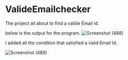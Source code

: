# ValideEmailchecker
The project all about to find a valide Email id.

below is the output for the program.
![Screenshot (488)](https://user-images.githubusercontent.com/68469306/154912366-b6ca39f0-fd79-43f0-a988-d2a4b57968e6.png)

I added all the condition that satisfied a valid Email Id.

![Screenshot (489)](https://user-images.githubusercontent.com/68469306/154912747-fbedf4ed-c4bb-4d87-9ae3-25889b71e5dc.png)
